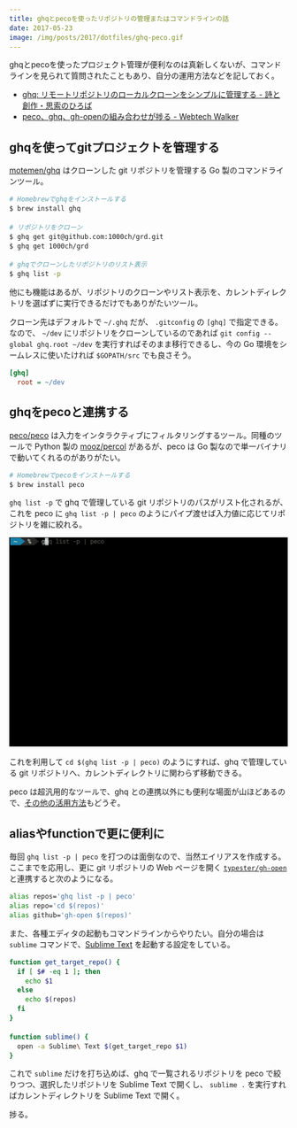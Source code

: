 ```yaml
---
title: ghqとpecoを使ったリポジトリの管理またはコマンドラインの話
date: 2017-05-23
image: /img/posts/2017/dotfiles/ghq-peco.gif
---
```


ghqとpecoを使ったプロジェクト管理が便利なのは真新しくないが、コマンドラインを見られて質問されたこともあり、自分の運用方法などを記しておく。

- [ghq: リモートリポジトリのローカルクローンをシンプルに管理する - 詩と創作・思索のひろば](http://motemen.hatenablog.com/entry/2014/06/01/introducing-ghq)
- [peco、ghq、gh-openの組み合わせが捗る - Webtech Walker](http://webtech-walker.com/archive/2014/06/peco-ghq-gh-open.html)

## ghqを使ってgitプロジェクトを管理する

[motemen/ghq](https://github.com/motemen/ghq) はクローンした git リポジトリを管理する Go 製のコマンドラインツール。

```bash
# Homebrewでghqをインストールする
$ brew install ghq

# リポジトリをクローン
$ ghq get git@github.com:1000ch/grd.git
$ ghq get 1000ch/grd

# ghqでクローンしたリポジトリのリスト表示
$ ghq list -p
```

他にも機能はあるが、リポジトリのクローンやリスト表示を、カレントディレクトリを選ばずに実行できるだけでもありがたいツール。

クローン先はデフォルトで `~/.ghq` だが、 `.gitconfig` の `[ghq]` で指定できる。なので、 `~/dev` にリポジトリをクローンしているのであれば `git config --global ghq.root ~/dev` を実行すればそのまま移行できるし、今の Go 環境をシームレスに使いたければ `$GOPATH/src` でも良さそう。

```ini
[ghq]
  root = ~/dev
```

## ghqをpecoと連携する

[peco/peco](https://github.com/peco/peco) は入力をインタラクティブにフィルタリングするツール。同種のツールで Python 製の [mooz/percol](https://github.com/mooz/percol) があるが、peco は Go 製なので単一バイナリで動いてくれるのがありがたい。

```bash
# Homebrewでpecoをインストールする
$ brew install peco
```

`ghq list -p` で ghq で管理している git リポジトリのパスがリスト化されるが、 これを peco に `ghq list -p | peco` のようにパイプ渡せば入力値に応じてリポジトリを雑に絞れる。

![](./ghq-peco.gif)

これを利用して `cd $(ghq list -p | peco)` のようにすれば、ghq で管理している git リポジトリへ、カレントディレクトリに関わらず移動できる。

peco は超汎用的なツールで、ghq との連携以外にも便利な場面が山ほどあるので、[その他の活用方法](http://b.hatena.ne.jp/lestrrat/peco/)もどうぞ。

## aliasやfunctionで更に便利に

毎回 `ghq list -p | peco` を打つのは面倒なので、当然エイリアスを作成する。ここまでを応用し、更に git リポジトリの Web ページを開く [`typester/gh-open`](https://github.com/typester/gh-open) と連携すると次のようになる。

```bash
alias repos='ghq list -p | peco'
alias repo='cd $(repos)'
alias github='gh-open $(repos)'
```

また、各種エディタの起動もコマンドラインからやりたい。自分の場合は `sublime` コマンドで、[Sublime Text](https://www.sublimetext.com/) を起動する設定をしている。

```bash
function get_target_repo() {
  if [ $# -eq 1 ]; then
    echo $1
  else
    echo $(repos)
  fi
}

function sublime() {
  open -a Sublime\ Text $(get_target_repo $1)
}
```

これで `sublime` だけを打ち込めば、ghq で一覧されるリポジトリを peco で絞りつつ、選択したリポジトリを Sublime Text で開くし、 `sublime .` を実行すればカレントディレクトリを Sublime Text で開く。

捗る。
